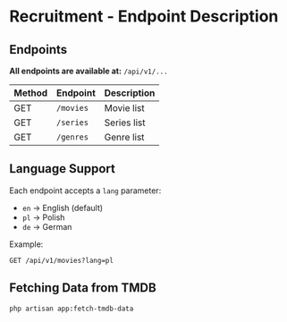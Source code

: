 # Recruitment - Endpoint Description

## Endpoints
**All endpoints are available at:**
`/api/v1/...`

| Method | Endpoint         | Description           |
|--------|-----------------|----------------|
| GET    | `/movies`       | Movie list   |
| GET    | `/series`       | Series list  |
| GET    | `/genres`       | Genre list |

## Language Support
Each endpoint accepts a `lang` parameter:
- `en` → English (default)
- `pl` → Polish
- `de` → German

Example:

```
GET /api/v1/movies?lang=pl
```

## Fetching Data from TMDB
```
php artisan app:fetch-tmdb-data 
```
